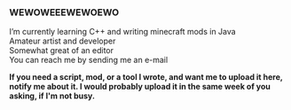 ### WEWOWEEEWEWOEWO
I’m currently learning C++ and writing minecraft mods in Java  
Amateur artist and developer  
Somewhat great of an editor  
You can reach me by sending me an e-mail

**If you need a script, mod, or a tool I wrote, and want me to upload it here, notify me about it. I would probably upload it in the same week of you asking, if I'm not busy.**
<!--
**ManualBreathing/ManualBreathing** is a ✨ _special_ ✨ repository because its `README.md` (this file) appears on your GitHub profile.

Here are some ideas to get you started:

- 🔭 I’m currently working on ...
- 🌱 I’m currently learning ...
- 👯 I’m looking to collaborate on ...
- 🤔 I’m looking for help with ...
- 💬 Ask me about ...
- 📫 How to reach me: ...
- 😄 Pronouns: ...
- ⚡ Fun fact: ...
-->
